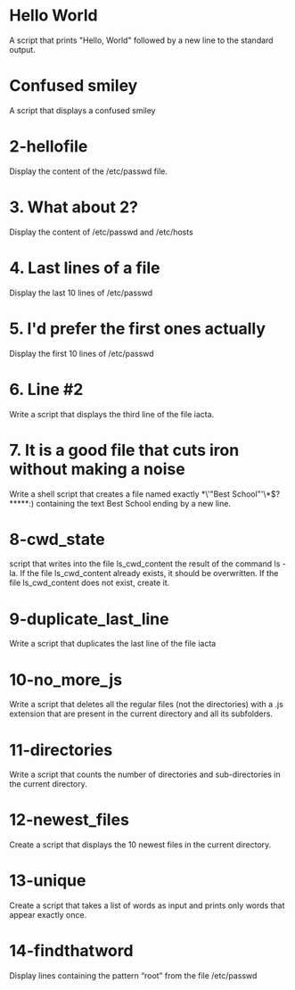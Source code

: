 # Hello World
A script that prints "Hello, World" followed by a new line to the standard output.

# Confused smiley
A script that displays a confused smiley

# 2-hellofile
Display the content of the /etc/passwd file.

# 3. What about 2?
Display the content of /etc/passwd and /etc/hosts

# 4. Last lines of a file
Display the last 10 lines of /etc/passwd

# 5. I'd prefer the first ones actually
Display the first 10 lines of /etc/passwd

# 6. Line #2
Write a script that displays the third line of the file iacta.

# 7. It is a good file that cuts iron without making a noise
Write a shell script that creates a file named exactly \*\\'"Best School"\'\\*$\?\*\*\*\*\*:) containing the text Best School ending by a new line.

# 8-cwd_state
script that writes into the file ls_cwd_content the result of the command ls -la. If the file ls_cwd_content already exists, it should be overwritten. If the file ls_cwd_content does not exist, create it.

# 9-duplicate_last_line 
Write a script that duplicates the last line of the file iacta

# 10-no_more_js
Write a script that deletes all the regular files (not the directories) with a .js extension that are present in the current directory and all its subfolders.


# 11-directories
Write a script that counts the number of directories and sub-directories in the current directory.

# 12-newest_files
Create a script that displays the 10 newest files in the current directory.

# 13-unique
Create a script that takes a list of words as input and prints only words that appear exactly once.

# 14-findthatword
Display lines containing the pattern “root” from the file /etc/passwd



